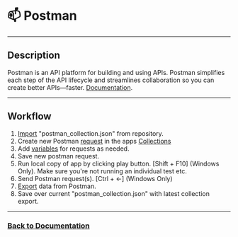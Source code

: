 # 📫 Postman 

---  

## Description





Postman is an API platform for building and using APIs. Postman simplifies each step of the API lifecycle and streamlines collaboration so you can create better APIs—faster.
[Documentation](https://www.postman.com/product/what-is-postman/).

---

## Workflow
1. [Import](https://learning.postman.com/docs/getting-started/importing-and-exporting/importing-data/) "postman_collection.json" from repository.
2. Create new Postman [request](https://learning.postman.com/docs/getting-started/first-steps/sending-the-first-request/) in the apps [Collections](https://learning.postman.com/docs/collections/using-collections/)
3. Add [variables](https://learning.postman.com/docs/sending-requests/variables/variables/) for requests as needed.
4. Save new postman request.
5. Run local copy of app by clicking play button. [Shift + F10] (Windows Only). Make sure you're not running an individual test etc.
6. Send Postman request(s). [Ctrl + <-] (Windows Only)
7. [Export](https://learning.postman.com/docs/getting-started/importing-and-exporting/exporting-data/) data from Postman.
8. Save over current "postman_collection.json" with latest collection export.
___

### [Back to Documentation](../README.md)

